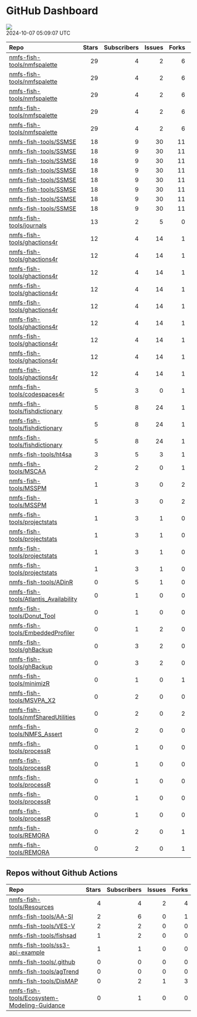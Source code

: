 GitHub Dashboard
================

![](https://github.com/nmfs-fish-tools/status/workflows/Render%20Status/badge.svg)  
2024-10-07 05:09:07 UTC

| Repo                                                                                              | Stars | Subscribers | Issues | Forks | Status                                                                                                                                                                                                    | Commit                                                                                                                                                                                                               |
|:--------------------------------------------------------------------------------------------------|------:|------------:|-------:|------:|:----------------------------------------------------------------------------------------------------------------------------------------------------------------------------------------------------------|:---------------------------------------------------------------------------------------------------------------------------------------------------------------------------------------------------------------------|
| [nmfs-fish-tools/nmfspalette](https://github.com/nmfs-fish-tools/nmfspalette)                     |    29 |           4 |      2 |     6 | [![](https://github.com/nmfs-fish-tools/nmfspalette/actions/workflows/pages/pages-build-deployment/badge.svg)](https://github.com/nmfs-fish-tools/nmfspalette/actions/runs/9978724495)                    | <a href="https://github.com/nmfs-fish-tools/nmfspalette/commit/277448e071561c665a6201c1be7b72aba7bba789" title="Built site for nmfspalette@3.0.0.000: a56e8ae">277448</a>                                            |
| [nmfs-fish-tools/nmfspalette](https://github.com/nmfs-fish-tools/nmfspalette)                     |    29 |           4 |      2 |     6 | [![](https://github.com/nmfs-fish-tools/nmfspalette/workflows/call-doc-and-style-r/badge.svg)](https://github.com/nmfs-fish-tools/nmfspalette/actions/runs/9978689554)                                    | <a href="https://github.com/nmfs-fish-tools/nmfspalette/commit/a56e8ae0d047f82b023f8872659bf454a72ae411" title="Merge pull request #33 from nmfs-fish-tools/style-doc-code">a56e8a</a>                               |
| [nmfs-fish-tools/nmfspalette](https://github.com/nmfs-fish-tools/nmfspalette)                     |    29 |           4 |      2 |     6 | [![](https://github.com/nmfs-fish-tools/nmfspalette/workflows/call-update-pkgdown/badge.svg)](https://github.com/nmfs-fish-tools/nmfspalette/actions/runs/9978689564)                                     | <a href="https://github.com/nmfs-fish-tools/nmfspalette/commit/a56e8ae0d047f82b023f8872659bf454a72ae411" title="Merge pull request #33 from nmfs-fish-tools/style-doc-code">a56e8a</a>                               |
| [nmfs-fish-tools/nmfspalette](https://github.com/nmfs-fish-tools/nmfspalette)                     |    29 |           4 |      2 |     6 | [![](https://github.com/nmfs-fish-tools/nmfspalette/workflows/Render%20README/badge.svg)](https://github.com/nmfs-fish-tools/nmfspalette/actions/runs/6433388283)                                         | <a href="https://github.com/nmfs-fish-tools/nmfspalette/commit/a43127baa0fc22622b5fb524231989d52aac4807" title="add manual build trigger for readme">a43127</a>                                                      |
| [nmfs-fish-tools/nmfspalette](https://github.com/nmfs-fish-tools/nmfspalette)                     |    29 |           4 |      2 |     6 | [![](https://github.com/nmfs-fish-tools/nmfspalette/workflows/call-r-cmd-check/badge.svg)](https://github.com/nmfs-fish-tools/nmfspalette/actions/runs/11088224009)                                       | <a href="https://github.com/nmfs-fish-tools/nmfspalette/commit/a56e8ae0d047f82b023f8872659bf454a72ae411" title="Merge pull request #33 from nmfs-fish-tools/style-doc-code">a56e8a</a>                               |
| [nmfs-fish-tools/SSMSE](https://github.com/nmfs-fish-tools/SSMSE)                                 |    18 |           9 |     30 |    11 | [![](https://github.com/nmfs-fish-tools/SSMSE/workflows/call-r-cmd-check/badge.svg)](https://github.com/nmfs-fish-tools/SSMSE/actions/runs/11197459947)                                                   | <a href="https://github.com/nmfs-fish-tools/SSMSE/commit/1f12b27f65403062d914a79d6e239e5ccb3e9dc0" title="style and docs: run devtools::document() and styler::style_pkg()">1f12b2</a>                               |
| [nmfs-fish-tools/SSMSE](https://github.com/nmfs-fish-tools/SSMSE)                                 |    18 |           9 |     30 |    11 | [![](https://github.com/nmfs-fish-tools/SSMSE/workflows/call-calc_coverage/badge.svg)](https://github.com/nmfs-fish-tools/SSMSE/actions/runs/10322327820)                                                 | <a href="https://github.com/nmfs-fish-tools/SSMSE/commit/06f523fdd13fd125bb78ed559896057304300974" title="Allow allocation forecast changes">06f523</a>                                                              |
| [nmfs-fish-tools/SSMSE](https://github.com/nmfs-fish-tools/SSMSE)                                 |    18 |           9 |     30 |    11 | [![](https://github.com/nmfs-fish-tools/SSMSE/workflows/call-doc-and-style-r/badge.svg)](https://github.com/nmfs-fish-tools/SSMSE/actions/runs/9226599777)                                                | <a href="https://github.com/nmfs-fish-tools/SSMSE/commit/1f12b27f65403062d914a79d6e239e5ccb3e9dc0" title="style and docs: run devtools::document() and styler::style_pkg()">1f12b2</a>                               |
| [nmfs-fish-tools/SSMSE](https://github.com/nmfs-fish-tools/SSMSE)                                 |    18 |           9 |     30 |    11 | [![](https://github.com/nmfs-fish-tools/SSMSE/workflows/Render%20README/badge.svg)](https://github.com/nmfs-fish-tools/SSMSE/actions/runs/8515869774)                                                     | <a href="https://github.com/nmfs-fish-tools/SSMSE/commit/07850edb449c1ff194dc1e94101d019b8dae87ab" title="rm other uneeded workflows">07850e</a>                                                                     |
| [nmfs-fish-tools/SSMSE](https://github.com/nmfs-fish-tools/SSMSE)                                 |    18 |           9 |     30 |    11 | [![](https://github.com/nmfs-fish-tools/SSMSE/actions/workflows/pages/pages-build-deployment/badge.svg)](https://github.com/nmfs-fish-tools/SSMSE/actions/runs/9226634459)                                | <a href="https://github.com/nmfs-fish-tools/SSMSE/commit/4e67aba54655200a90d862d92a81bc6dc77b8edb" title="Deploying to gh-pages from @ nmfs-fish-tools/SSMSE@1f12b27f65403062d914a79d6e239e5ccb3e9dc0 🚀">4e67ab</a> |
| [nmfs-fish-tools/SSMSE](https://github.com/nmfs-fish-tools/SSMSE)                                 |    18 |           9 |     30 |    11 | [![](https://github.com/nmfs-fish-tools/SSMSE/workflows/call-update-pkgdown/badge.svg)](https://github.com/nmfs-fish-tools/SSMSE/actions/runs/8515178981)                                                 | <a href="https://github.com/nmfs-fish-tools/SSMSE/commit/e1e5f42e064dae1ef4f33d1d8dc4216cadfc9f60" title="try a pkgdown build workflow">e1e5f4</a>                                                                   |
| [nmfs-fish-tools/SSMSE](https://github.com/nmfs-fish-tools/SSMSE)                                 |    18 |           9 |     30 |    11 | [![](https://github.com/nmfs-fish-tools/SSMSE/workflows/deploy%20pkgdown%20and%20user%20manual/badge.svg)](https://github.com/nmfs-fish-tools/SSMSE/actions/runs/9226599763)                              | <a href="https://github.com/nmfs-fish-tools/SSMSE/commit/1f12b27f65403062d914a79d6e239e5ccb3e9dc0" title="style and docs: run devtools::document() and styler::style_pkg()">1f12b2</a>                               |
| [nmfs-fish-tools/SSMSE](https://github.com/nmfs-fish-tools/SSMSE)                                 |    18 |           9 |     30 |    11 | [![](https://github.com/nmfs-fish-tools/SSMSE/workflows/gitleaks/badge.svg)](https://github.com/nmfs-fish-tools/SSMSE/actions/runs/8853743150)                                                            | <a href="https://github.com/nmfs-fish-tools/SSMSE/commit/931617e6b4e1773e6b333f232c41095511a889a2" title="test secret scanning">931617</a>                                                                           |
| [nmfs-fish-tools/journals](https://github.com/nmfs-fish-tools/journals)                           |    13 |           2 |      5 |     0 | [![](https://github.com/nmfs-fish-tools/journals/workflows/sync%20math.utah.edu%20fishery-journals/badge.svg)](https://github.com/nmfs-fish-tools/journals/actions/runs/11106811552)                      | <a href="https://github.com/nmfs-fish-tools/journals/commit/9c0b6c42fdc9646b61aba6111cdf3be00b06501a" title="Updates journals bib files using download.yml">9c0b6c</a>                                               |
| [nmfs-fish-tools/ghactions4r](https://github.com/nmfs-fish-tools/ghactions4r)                     |    12 |           4 |     14 |     1 | [![](https://github.com/nmfs-fish-tools/ghactions4r/workflows/calc-coverage/badge.svg)](https://github.com/nmfs-fish-tools/ghactions4r/actions/runs/9293801172)                                           | <a href="https://github.com/nmfs-fish-tools/ghactions4r/commit/3456d100a858796027f754ce70462b633054eb38" title="fix spaces">3456d1</a>                                                                               |
| [nmfs-fish-tools/ghactions4r](https://github.com/nmfs-fish-tools/ghactions4r)                     |    12 |           4 |     14 |     1 | [![](https://github.com/nmfs-fish-tools/ghactions4r/workflows/call-build-pkgdown/badge.svg)](https://github.com/nmfs-fish-tools/ghactions4r/actions/runs/9215951140)                                      | <a href="https://github.com/nmfs-fish-tools/ghactions4r/commit/941a080c89db723ef174b70984e5fdf2e3443e1c" title="break the pkgdown build">941a08</a>                                                                  |
| [nmfs-fish-tools/ghactions4r](https://github.com/nmfs-fish-tools/ghactions4r)                     |    12 |           4 |     14 |     1 | [![](https://github.com/nmfs-fish-tools/ghactions4r/workflows/call-calc_coverage/badge.svg)](https://github.com/nmfs-fish-tools/ghactions4r/actions/runs/10921327305)                                     | <a href="https://github.com/nmfs-fish-tools/ghactions4r/commit/00f262257f9cf24e98f8b8e1c666214a7f1007a4" title="Merge pull request #142 from nmfs-fish-tools/fix-rm_dollar_sign">00f262</a>                          |
| [nmfs-fish-tools/ghactions4r](https://github.com/nmfs-fish-tools/ghactions4r)                     |    12 |           4 |     14 |     1 | [![](https://github.com/nmfs-fish-tools/ghactions4r/workflows/call-doc-and-style-r/badge.svg)](https://github.com/nmfs-fish-tools/ghactions4r/actions/runs/10921327306)                                   | <a href="https://github.com/nmfs-fish-tools/ghactions4r/commit/00f262257f9cf24e98f8b8e1c666214a7f1007a4" title="Merge pull request #142 from nmfs-fish-tools/fix-rm_dollar_sign">00f262</a>                          |
| [nmfs-fish-tools/ghactions4r](https://github.com/nmfs-fish-tools/ghactions4r)                     |    12 |           4 |     14 |     1 | [![](https://github.com/nmfs-fish-tools/ghactions4r/workflows/call-r-cmd-check/badge.svg)](https://github.com/nmfs-fish-tools/ghactions4r/actions/runs/11197274937)                                       | <a href="https://github.com/nmfs-fish-tools/ghactions4r/commit/00f262257f9cf24e98f8b8e1c666214a7f1007a4" title="Merge pull request #142 from nmfs-fish-tools/fix-rm_dollar_sign">00f262</a>                          |
| [nmfs-fish-tools/ghactions4r](https://github.com/nmfs-fish-tools/ghactions4r)                     |    12 |           4 |     14 |     1 | [![](https://github.com/nmfs-fish-tools/ghactions4r/workflows/call-spell-check/badge.svg)](https://github.com/nmfs-fish-tools/ghactions4r/actions/runs/10921327304)                                       | <a href="https://github.com/nmfs-fish-tools/ghactions4r/commit/00f262257f9cf24e98f8b8e1c666214a7f1007a4" title="Merge pull request #142 from nmfs-fish-tools/fix-rm_dollar_sign">00f262</a>                          |
| [nmfs-fish-tools/ghactions4r](https://github.com/nmfs-fish-tools/ghactions4r)                     |    12 |           4 |     14 |     1 | [![](https://github.com/nmfs-fish-tools/ghactions4r/workflows/call-style-description/badge.svg)](https://github.com/nmfs-fish-tools/ghactions4r/actions/runs/9912740522)                                  | <a href="https://github.com/nmfs-fish-tools/ghactions4r/commit/39f02f9df47b4d6c336377ee9cdc0900388fafe0" title="try error instead">39f02f</a>                                                                        |
| [nmfs-fish-tools/ghactions4r](https://github.com/nmfs-fish-tools/ghactions4r)                     |    12 |           4 |     14 |     1 | [![](https://github.com/nmfs-fish-tools/ghactions4r/workflows/call-update-pkgdown/badge.svg)](https://github.com/nmfs-fish-tools/ghactions4r/actions/runs/10921327302)                                    | <a href="https://github.com/nmfs-fish-tools/ghactions4r/commit/00f262257f9cf24e98f8b8e1c666214a7f1007a4" title="Merge pull request #142 from nmfs-fish-tools/fix-rm_dollar_sign">00f262</a>                          |
| [nmfs-fish-tools/ghactions4r](https://github.com/nmfs-fish-tools/ghactions4r)                     |    12 |           4 |     14 |     1 | [![](https://github.com/nmfs-fish-tools/ghactions4r/actions/workflows/pages/pages-build-deployment/badge.svg)](https://github.com/nmfs-fish-tools/ghactions4r/actions/runs/10921380352)                   | <a href="https://github.com/nmfs-fish-tools/ghactions4r/commit/92dbee4c3e776979cf209864956917faa362995d" title="Built site for ghactions4r@0.2.0: 00f2622">92dbee</a>                                                |
| [nmfs-fish-tools/codespaces4r](https://github.com/nmfs-fish-tools/codespaces4r)                   |     5 |           3 |      0 |     1 | [![](https://github.com/nmfs-fish-tools/codespaces4r/workflows/call-r-cmd-check/badge.svg)](https://github.com/nmfs-fish-tools/codespaces4r/actions/runs/6422895817)                                      | <a href="https://github.com/nmfs-fish-tools/codespaces4r/commit/b486c701e27163ea2c836938c49224cf797579de" title="Update README.md">b486c7</a>                                                                        |
| [nmfs-fish-tools/fishdictionary](https://github.com/nmfs-fish-tools/fishdictionary)               |     5 |           8 |     24 |     1 | [![](https://github.com/nmfs-fish-tools/fishdictionary/workflows/call-r-cmd-check/badge.svg)](https://github.com/nmfs-fish-tools/fishdictionary/actions/runs/10048234371)                                 | <a href="https://github.com/nmfs-fish-tools/fishdictionary/commit/3b7d01b4bd6055fa2fd8be1c5044dc1652ac45cf" title="Merge pull request #53 from nmfs-fish-tools/shiny_app">3b7d01</a>                                 |
| [nmfs-fish-tools/fishdictionary](https://github.com/nmfs-fish-tools/fishdictionary)               |     5 |           8 |     24 |     1 | [![](https://github.com/nmfs-fish-tools/fishdictionary/workflows/call-update-pkgdown/badge.svg)](https://github.com/nmfs-fish-tools/fishdictionary/actions/runs/10048234377)                              | <a href="https://github.com/nmfs-fish-tools/fishdictionary/commit/3b7d01b4bd6055fa2fd8be1c5044dc1652ac45cf" title="Merge pull request #53 from nmfs-fish-tools/shiny_app">3b7d01</a>                                 |
| [nmfs-fish-tools/fishdictionary](https://github.com/nmfs-fish-tools/fishdictionary)               |     5 |           8 |     24 |     1 | [![](https://github.com/nmfs-fish-tools/fishdictionary/actions/workflows/pages/pages-build-deployment/badge.svg)](https://github.com/nmfs-fish-tools/fishdictionary/actions/runs/10048260797)             | <a href="https://github.com/nmfs-fish-tools/fishdictionary/commit/8b85bdc514ff94bcd34df599d87d1e786e24c7f5" title="Built site for fishdictionary@0.0.0.9000: 3b7d01b">8b85bd</a>                                     |
| [nmfs-fish-tools/ht4sa](https://github.com/nmfs-fish-tools/ht4sa)                                 |     3 |           5 |      3 |     1 | [![](https://github.com/nmfs-fish-tools/ht4sa/actions/workflows/github-code-scanning/codeql/badge.svg)](https://github.com/nmfs-fish-tools/ht4sa/actions/runs/9005966792)                                 | <a href="https://github.com/nmfs-fish-tools/ht4sa/commit/60f686a086214ebdea3c4a9a8d6ac78f1470faf8" title="add some readme info">60f686</a>                                                                           |
| [nmfs-fish-tools/MSCAA](https://github.com/nmfs-fish-tools/MSCAA)                                 |     2 |           2 |      0 |     1 | [![](https://github.com/nmfs-fish-tools/MSCAA/actions/workflows/github-code-scanning/codeql/badge.svg)](https://github.com/nmfs-fish-tools/MSCAA/actions/runs/11106688826)                                | <a href="https://github.com/nmfs-fish-tools/MSCAA/commit/acd80c59d7af05f5cc4858e4fedb56429a468bc0" title="Updated version number">acd80c</a>                                                                         |
| [nmfs-fish-tools/MSSPM](https://github.com/nmfs-fish-tools/MSSPM)                                 |     1 |           3 |      0 |     2 | [![](https://github.com/nmfs-fish-tools/MSSPM/actions/workflows/github-code-scanning/codeql/badge.svg)](https://github.com/nmfs-fish-tools/MSSPM/actions/runs/11143049208)                                | <a href="https://github.com/nmfs-fish-tools/MSSPM/commit/2c77a94fb1ab62a34f21bd89991733b487c6f1af" title="Mods for 1.7.6">2c77a9</a>                                                                                 |
| [nmfs-fish-tools/MSSPM](https://github.com/nmfs-fish-tools/MSSPM)                                 |     1 |           3 |      0 |     2 | [![](https://github.com/nmfs-fish-tools/MSSPM/actions/workflows/pages/pages-build-deployment/badge.svg)](https://github.com/nmfs-fish-tools/MSSPM/actions/runs/6525716847)                                | <a href="https://github.com/nmfs-fish-tools/MSSPM/commit/1c080895531f7b6b871b01e2cfd75723340bac6a" title="Mods for 1.7.5">1c0808</a>                                                                                 |
| [nmfs-fish-tools/projectstats](https://github.com/nmfs-fish-tools/projectstats)                   |     1 |           3 |      1 |     0 | [![](https://github.com/nmfs-fish-tools/projectstats/workflows/call-doc-and-style-r/badge.svg)](https://github.com/nmfs-fish-tools/projectstats/actions/runs/9957919327)                                  | <a href="https://github.com/nmfs-fish-tools/projectstats/commit/014ed6812fe95c41536be2c4ddbd3c0485ada309" title="style and docs: run devtools::document() and styler::style_pkg()">014ed6</a>                        |
| [nmfs-fish-tools/projectstats](https://github.com/nmfs-fish-tools/projectstats)                   |     1 |           3 |      1 |     0 | [![](https://github.com/nmfs-fish-tools/projectstats/workflows/call-update-pkgdown/badge.svg)](https://github.com/nmfs-fish-tools/projectstats/actions/runs/9957919338)                                   | <a href="https://github.com/nmfs-fish-tools/projectstats/commit/014ed6812fe95c41536be2c4ddbd3c0485ada309" title="style and docs: run devtools::document() and styler::style_pkg()">014ed6</a>                        |
| [nmfs-fish-tools/projectstats](https://github.com/nmfs-fish-tools/projectstats)                   |     1 |           3 |      1 |     0 | [![](https://github.com/nmfs-fish-tools/projectstats/workflows/call-r-cmd-check/badge.svg)](https://github.com/nmfs-fish-tools/projectstats/actions/runs/9957919329)                                      | <a href="https://github.com/nmfs-fish-tools/projectstats/commit/014ed6812fe95c41536be2c4ddbd3c0485ada309" title="style and docs: run devtools::document() and styler::style_pkg()">014ed6</a>                        |
| [nmfs-fish-tools/projectstats](https://github.com/nmfs-fish-tools/projectstats)                   |     1 |           3 |      1 |     0 | [![](https://github.com/nmfs-fish-tools/projectstats/actions/workflows/pages/pages-build-deployment/badge.svg)](https://github.com/nmfs-fish-tools/projectstats/actions/runs/9957942161)                  | <a href="https://github.com/nmfs-fish-tools/projectstats/commit/39f59d1b1885d0a72096ebe9e0a99c60e1d91c3b" title="Built site for projectstats@0.0.0.9000: 014ed68">39f59d</a>                                         |
| [nmfs-fish-tools/ADinR](https://github.com/nmfs-fish-tools/ADinR)                                 |     0 |           5 |      1 |     0 | [![](https://github.com/nmfs-fish-tools/ADinR/actions/workflows/github-code-scanning/codeql/badge.svg)](https://github.com/nmfs-fish-tools/ADinR/actions/runs/9005966822)                                 | <a href="https://github.com/nmfs-fish-tools/ADinR/commit/8b64de58d91bda1f3f5cf15fd7fbb3c306c3f2e4" title="Update catch_at_age2.R">8b64de</a>                                                                         |
| [nmfs-fish-tools/Atlantis_Availability](https://github.com/nmfs-fish-tools/Atlantis_Availability) |     0 |           1 |      0 |     0 | [![](https://github.com/nmfs-fish-tools/Atlantis_Availability/actions/workflows/github-code-scanning/codeql/badge.svg)](https://github.com/nmfs-fish-tools/Atlantis_Availability/actions/runs/9005967829) | <a href="https://github.com/nmfs-fish-tools/Atlantis_Availability/commit/85629bf25b8c1e7edeac8d5721e2cc63d7917762" title="Fixed nan bug">85629b</a>                                                                  |
| [nmfs-fish-tools/Donut_Tool](https://github.com/nmfs-fish-tools/Donut_Tool)                       |     0 |           1 |      0 |     0 | [![](https://github.com/nmfs-fish-tools/Donut_Tool/actions/workflows/github-code-scanning/codeql/badge.svg)](https://github.com/nmfs-fish-tools/Donut_Tool/actions/runs/9005967523)                       | <a href="https://github.com/nmfs-fish-tools/Donut_Tool/commit/78436783624fa9de223cddcf13d6715dc2fff4b4" title="Merge branch 'master' of https://github.com/NMFS-ecosystem-tools/Donut_Tool">784367</a>               |
| [nmfs-fish-tools/EmbeddedProfiler](https://github.com/nmfs-fish-tools/EmbeddedProfiler)           |     0 |           1 |      2 |     0 | [![](https://github.com/nmfs-fish-tools/EmbeddedProfiler/actions/workflows/github-code-scanning/codeql/badge.svg)](https://github.com/nmfs-fish-tools/EmbeddedProfiler/actions/runs/9005967082)           | <a href="https://github.com/nmfs-fish-tools/EmbeddedProfiler/commit/0d1dc2efc6351bef7409504698e3203b38d55ab5" title="Merge pull request #4 from Bai-Li-NOAA/main">0d1dc2</a>                                         |
| [nmfs-fish-tools/ghBackup](https://github.com/nmfs-fish-tools/ghBackup)                           |     0 |           3 |      2 |     0 | [![](https://github.com/nmfs-fish-tools/ghBackup/workflows/call-calc_coverage/badge.svg)](https://github.com/nmfs-fish-tools/ghBackup/actions/runs/7747781424)                                            | <a href="https://github.com/nmfs-fish-tools/ghBackup/commit/968e96804f252eda7b6a41ab041ddf75bf891ec1" title="GHA: add yml file to calculate code coverage">968e96</a>                                                |
| [nmfs-fish-tools/ghBackup](https://github.com/nmfs-fish-tools/ghBackup)                           |     0 |           3 |      2 |     0 | [![](https://github.com/nmfs-fish-tools/ghBackup/workflows/call-r-cmd-check/badge.svg)](https://github.com/nmfs-fish-tools/ghBackup/actions/runs/7747781404)                                              | <a href="https://github.com/nmfs-fish-tools/ghBackup/commit/968e96804f252eda7b6a41ab041ddf75bf891ec1" title="GHA: add yml file to calculate code coverage">968e96</a>                                                |
| [nmfs-fish-tools/minimizR](https://github.com/nmfs-fish-tools/minimizR)                           |     0 |           1 |      0 |     1 | [![](https://github.com/nmfs-fish-tools/minimizR/actions/workflows/github-code-scanning/codeql/badge.svg)](https://github.com/nmfs-fish-tools/minimizR/actions/runs/9005967125)                           | <a href="https://github.com/nmfs-fish-tools/minimizR/commit/b1aa0e4e916f64ba69f9a6f429286fae5d606530" title="Merge pull request #6 from nmfs-fish-tools/specific-commit-branch">b1aa0e</a>                           |
| [nmfs-fish-tools/MSVPA_X2](https://github.com/nmfs-fish-tools/MSVPA_X2)                           |     0 |           2 |      0 |     0 | [![](https://github.com/nmfs-fish-tools/MSVPA_X2/actions/workflows/github-code-scanning/codeql/badge.svg)](https://github.com/nmfs-fish-tools/MSVPA_X2/actions/runs/9005967133)                           | <a href="https://github.com/nmfs-fish-tools/MSVPA_X2/commit/a8a1b7e2757f9a23ac8c779dd1c76758ba24f4e5" title="Updated version number">a8a1b7</a>                                                                      |
| [nmfs-fish-tools/nmfSharedUtilities](https://github.com/nmfs-fish-tools/nmfSharedUtilities)       |     0 |           2 |      0 |     2 | [![](https://github.com/nmfs-fish-tools/nmfSharedUtilities/actions/workflows/github-code-scanning/codeql/badge.svg)](https://github.com/nmfs-fish-tools/nmfSharedUtilities/actions/runs/11101725670)      | <a href="https://github.com/nmfs-fish-tools/nmfSharedUtilities/commit/776c7e02e992ee14365162db6f350bb8866bcaa5" title="Mods for 1.7.5">776c7e</a>                                                                    |
| [nmfs-fish-tools/NMFS_Assert](https://github.com/nmfs-fish-tools/NMFS_Assert)                     |     0 |           2 |      0 |     0 | [![](https://github.com/nmfs-fish-tools/NMFS_Assert/actions/workflows/github-code-scanning/codeql/badge.svg)](https://github.com/nmfs-fish-tools/NMFS_Assert/actions/runs/9005966637)                     | <a href="https://github.com/nmfs-fish-tools/NMFS_Assert/commit/757cd0bc5327bc5fa44927bad6c1fc712aa9b0fd" title="Update Console.hpp">757cd0</a>                                                                       |
| [nmfs-fish-tools/processR](https://github.com/nmfs-fish-tools/processR)                           |     0 |           1 |      0 |     0 | [![](https://github.com/nmfs-fish-tools/processR/workflows/R-CMD-check/badge.svg)](https://github.com/nmfs-fish-tools/processR/actions/runs/6777551290)                                                   | <a href="https://github.com/nmfs-fish-tools/processR/commit/bed813e1415b54386dc10b576462e3e5b6b3118d" title="GHA: add boost to Windows">bed813</a>                                                                   |
| [nmfs-fish-tools/processR](https://github.com/nmfs-fish-tools/processR)                           |     0 |           1 |      0 |     0 | [![](https://github.com/nmfs-fish-tools/processR/workflows/call-r-cmd-check/badge.svg)](https://github.com/nmfs-fish-tools/processR/actions/runs/6917986620)                                              | <a href="https://github.com/nmfs-fish-tools/processR/commit/0e150fc11d00af7ab72e409e047a0a1c228443d2" title=" inline">0e150f</a>                                                                                     |
| [nmfs-fish-tools/processR](https://github.com/nmfs-fish-tools/processR)                           |     0 |           1 |      0 |     0 | [![](https://github.com/nmfs-fish-tools/processR/workflows/call-r-cmd-check/badge.svg)](https://github.com/nmfs-fish-tools/processR/actions/runs/6421122126)                                              | <a href="https://github.com/nmfs-fish-tools/processR/commit/4eeac6c6fe522cee332e32e76daa88a078f730be" title="feat: add boost">4eeac6</a>                                                                             |
| [nmfs-fish-tools/processR](https://github.com/nmfs-fish-tools/processR)                           |     0 |           1 |      0 |     0 | [![](https://github.com/nmfs-fish-tools/processR/workflows/install-boost/badge.svg)](https://github.com/nmfs-fish-tools/processR/actions/runs/6777062458)                                                 | <a href="https://github.com/nmfs-fish-tools/processR/commit/a109f85344f5440fd7e63ccff932543dd082eeed" title="GHA: add error-on section">a109f8</a>                                                                   |
| [nmfs-fish-tools/processR](https://github.com/nmfs-fish-tools/processR)                           |     0 |           1 |      0 |     0 | [![](https://github.com/nmfs-fish-tools/processR/actions/workflows/github-code-scanning/codeql/badge.svg)](https://github.com/nmfs-fish-tools/processR/actions/runs/9005967438)                           | <a href="https://github.com/nmfs-fish-tools/processR/commit/0e150fc11d00af7ab72e409e047a0a1c228443d2" title=" inline">0e150f</a>                                                                                     |
| [nmfs-fish-tools/REMORA](https://github.com/nmfs-fish-tools/REMORA)                               |     0 |           2 |      0 |     1 | [![](https://github.com/nmfs-fish-tools/REMORA/actions/workflows/github-code-scanning/codeql/badge.svg)](https://github.com/nmfs-fish-tools/REMORA/actions/runs/9005967833)                               | <a href="https://github.com/nmfs-fish-tools/REMORA/commit/ddef3c9b702c5535a0b2d76102e3ed94419e476b" title="Mods for 1.7.5">ddef3c</a>                                                                                |
| [nmfs-fish-tools/REMORA](https://github.com/nmfs-fish-tools/REMORA)                               |     0 |           2 |      0 |     1 | [![](https://github.com/nmfs-fish-tools/REMORA/actions/workflows/pages/pages-build-deployment/badge.svg)](https://github.com/nmfs-fish-tools/REMORA/actions/runs/6398078412)                              | <a href="https://github.com/nmfs-fish-tools/REMORA/commit/ddef3c9b702c5535a0b2d76102e3ed94419e476b" title="Mods for 1.7.5">ddef3c</a>                                                                                |

## Repos without Github Actions

| Repo                                                                                                          | Stars | Subscribers | Issues | Forks |
|:--------------------------------------------------------------------------------------------------------------|------:|------------:|-------:|------:|
| [nmfs-fish-tools/Resources](https://github.com/nmfs-fish-tools/Resources)                                     |     4 |           4 |      2 |     4 |
| [nmfs-fish-tools/AA-SI](https://github.com/nmfs-fish-tools/AA-SI)                                             |     2 |           6 |      0 |     1 |
| [nmfs-fish-tools/VES-V](https://github.com/nmfs-fish-tools/VES-V)                                             |     2 |           2 |      0 |     0 |
| [nmfs-fish-tools/fishsad](https://github.com/nmfs-fish-tools/fishsad)                                         |     1 |           2 |      0 |     0 |
| [nmfs-fish-tools/ss3-api-example](https://github.com/nmfs-fish-tools/ss3-api-example)                         |     1 |           1 |      0 |     0 |
| [nmfs-fish-tools/.github](https://github.com/nmfs-fish-tools/.github)                                         |     0 |           0 |      0 |     0 |
| [nmfs-fish-tools/agTrend](https://github.com/nmfs-fish-tools/agTrend)                                         |     0 |           0 |      0 |     0 |
| [nmfs-fish-tools/DisMAP](https://github.com/nmfs-fish-tools/DisMAP)                                           |     0 |           2 |      1 |     3 |
| [nmfs-fish-tools/Ecosystem-Modeling-Guidance](https://github.com/nmfs-fish-tools/Ecosystem-Modeling-Guidance) |     0 |           1 |      0 |     0 |
